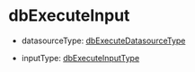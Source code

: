 # dbExecuteInput

- datasourceType: [dbExecuteDatasourceType](../shapes/dbExecuteDatasourceType.md)



- inputType: [dbExecuteInputType](../shapes/dbExecuteInputType.md)



